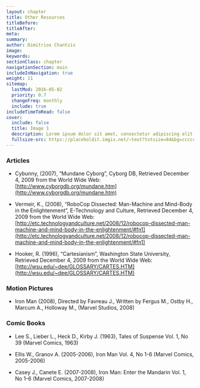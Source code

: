 ```yaml
---
layout: chapter
title: Other Resources
titleBefore:
titleAfter:
meta:
summary:
author: Dimitrios Chantzis
image:
keywords:
sectionClass: chapter
navigationSection: main
includeInNavigation: true
weight: 11
sitemap:
  lastMod: 2016-05-02
  priority: 0.7
  changeFreq: monthly
  include: true
includeTimeToRead: false
cover:
  include: false
  title: Image 1
  description: Lorem ipsum dolor sit amet, consectetur adipiscing elit.
  fullsize-src: https://placeholdit.imgix.net/~text?txtsize=84&bg=cccccc&txt=cover-image-1&w=1653&h=1167
---
```


### Articles

- Cybunny, (2007), “Mundane Cyborg”, Cyborg DB, Retrieved December 4, 2009 from the World Wide Web: [http://www.cyborgdb.org/mundane.htm](http://www.cyborgdb.org/mundane.htm)

- Vermeir, K., (2008), “RoboCop Dissected: Man-Machine and Mind-Body in the Enlightenment”, E-Technology and Culture,  Retrieved December 4, 2009 from the World Wide Web: [http://etc.technologyandculture.net/2008/12/robocop-dissected-man-machine-and-mind-body-in-the-enlightenment/#fn1](http://etc.technologyandculture.net/2008/12/robocop-dissected-man-machine-and-mind-body-in-the-enlightenment/#fn1)

- Hooker, R. (1996), “Cartesianism”, Washington State University, Retrieved December 4, 2009 from the World Wide Web: [http://wsu.edu/~dee/GLOSSARY/CARTES.HTM](http://wsu.edu/~dee/GLOSSARY/CARTES.HTM)

### Motion Pictures

- Iron Man (2008), Directed by Favreau J., Written by Fergus M., Ostby H., Marcum A., Holloway M., (Marvel Studios, 2008)

### Comic Books

- Lee S., Lieber L., Heck D., Kirby J. (1963), Tales of Suspense Vol. 1, No 39 (Marvel Comics, 1963)

- Ellis W., Granov A. (2005-2006), Iron Man Vol. 4, No 1-6 (Marvel Comics, 2005-2006)

- Casey J., Canete E. (2007-2008), Iron Man: Enter the Mandarin Vol. 1, No 1-6 (Marvel Comics, 2007-2008)

